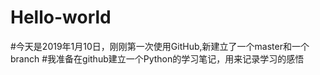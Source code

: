 # Hello-world
#今天是2019年1月10日，刚刚第一次使用GitHub,新建立了一个master和一个branch
#我准备在github建立一个Python的学习笔记，用来记录学习的感悟
